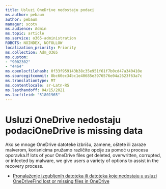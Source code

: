 ```yaml
---
title: Usluzi OneDrive nedostaju podaci
ms.author: pebaum
author: pebaum
manager: scotv
ms.audience: Admin
ms.topic: article
ms.service: o365-administration
ROBOTS: NOINDEX, NOFOLLOW
localization_priority: Priority
ms.collection: Adm_O365
ms.custom:
- "9002302"
- "4464"
ms.openlocfilehash: 0f33f959143b38c35e951f61f7b0cd47a340410e
ms.sourcegitcommit: 8bc60ec34bc1e40685e3976576e04a2623f63a7c
ms.translationtype: MT
ms.contentlocale: sr-Latn-RS
ms.lasthandoff: 04/15/2021
ms.locfileid: "51801965"
---
```

# <a name="onedrive-is-missing-data"></a><span data-ttu-id="138a7-102">Usluzi OneDrive nedostaju podaci</span><span class="sxs-lookup"><span data-stu-id="138a7-102">OneDrive is missing data</span></span>

<span data-ttu-id="138a7-103">Ako se mnoge OneDrive datoteke izbrišu, zamene, oštete ili zaraze malverom, korisnicima pružamo različite opcije za pomoć u procesu oporavka.</span><span class="sxs-lookup"><span data-stu-id="138a7-103">If lots of your OneDrive files get deleted, overwritten, corrupted, or infected by malware, we give users a variety of options to assist in the recovery process.</span></span>

- [<span data-ttu-id="138a7-104">Pronalaženje izgubljenih datoteka ili datoteka koje nedostaju u usluzi OneDrive</span><span class="sxs-lookup"><span data-stu-id="138a7-104">Find lost or missing files in OneDrive</span></span>](https://go.microsoft.com/fwlink/?linkid=2125166)
